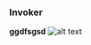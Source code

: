 ### Invoker
**ggdfsgsd**
![alt text](https://steamuserimages-a.akamaihd.net/ugc/595911581544498947/4308E3D77B1819D675934FDB7A82E903BCFF5627/?imw=512&amp;imh=288&amp;ima=fit&amp;impolicy=Letterbox&amp;imcolor=%23000000&amp;letterbox=true)